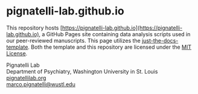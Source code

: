 # pignatelli-lab.github.io

This repository hosts [https://pignatelli-lab.github.io](https://pignatelli-lab.github.io), a GitHub Pages site containing data analysis scripts used in our peer-reviewed manuscripts. This page utilizes the [just-the-docs-template](https://github.com/just-the-docs/just-the-docs-template). Both the template and this repository are licensed under the [MIT License](https://en.wikipedia.org/wiki/MIT_license).

Pignatelli Lab <br>
Department of Psychiatry, Washington University in St. Louis <br>
[pignatellilab.org](pignatellilab.org)<br>
[marco.pignatelli@wustl.edu](mailto:marco.pignatelli@wustl.edu?subject=pignatelli-lab.github.io)
